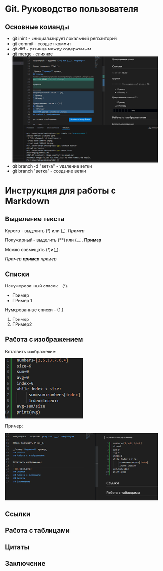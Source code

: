 # Git. Руководство пользователя
## Основные команды
* git inint - инициализирует локальный репозиторий
* git commit - создает коммит
* git diff - разница между содержимым
* git merge - слияние
![](im3.png)
* git branch -d "ветка" - удаление ветки
* git branch "ветка" - создание ветки
# Инструкция для работы с Markdown
## Выделение текста
Курсив - выделить (*) или (_). *Пример*

Полужирный - выделить (**) или (__). **Пример**

Можно совмещать (*)и(_).

_Пример **пример** пример_
## Списки

Ненумерованный список - (*).
* Пример
* ПРимер 1

Нумерованные списки - (1.)
1. Пример
2. ПРимер2
## Работа с изображением

Встатвить изображение:

![дз3](im.png)

Пример:

![](im2.png)
## Ссылки
## Работа с таблицами
## Цитаты
## Заключение
